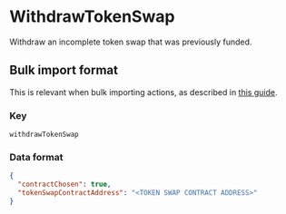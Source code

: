 # WithdrawTokenSwap

Withdraw an incomplete token swap that was previously funded.

## Bulk import format

This is relevant when bulk importing actions, as described in [this
guide](https://github.com/DA0-DA0/dao-dao-ui/wiki/Bulk-importing-actions).

### Key

`withdrawTokenSwap`

### Data format

```json
{
  "contractChosen": true,
  "tokenSwapContractAddress": "<TOKEN SWAP CONTRACT ADDRESS>"
}
```

